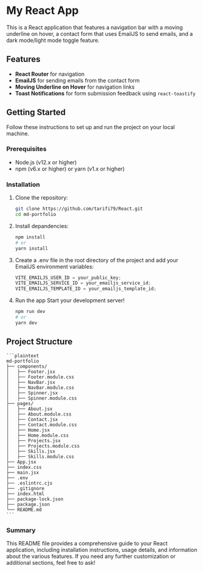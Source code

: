 # My React App

This is a React application that features a navigation bar with a moving underline on hover, a contact form that uses EmailJS to send emails, and a dark mode/light mode toggle feature.

## Features

- **React Router** for navigation
- **EmailJS** for sending emails from the contact form
- **Moving Underline on Hover** for navigation links
- **Toast Notifications** for form submission feedback using `react-toastify`

## Getting Started

Follow these instructions to set up and run the project on your local machine.

### Prerequisites

- Node.js (v12.x or higher)
- npm (v6.x or higher) or yarn (v1.x or higher)

### Installation

1. Clone the repository:

   ```sh
   git clone https://github.com/tarifi79/React.git
   cd md-portfolio
   ```

2. Install depandencies:

   ```sh
   npm install
   # or
   yarn install
   ```

3. Create a .env file in the root directory of the project and add your EmailJS environment variables:

   ```js
   VITE_EMAILJS_USER_ID = your_public_key;
   VITE_EMAILJS_SERVICE_ID = your_emailjs_service_id;
   VITE_EMAILJS_TEMPLATE_ID = your_emailjs_template_id;
   ```

4. Run the app
   Start your development server!

   ```sh
   npm run dev
   # or
   yarn dev

   ```

## Project Structure

    ```plaintext
    md-portfolio
    ├── components/
    │   ├── Footer.jsx
    │   ├── Footer.module.css
    │   ├── NavBar.jsx
    │   ├── NavBar.module.css
    │   ├── Spinner.jsx
    │   ├── Spinner.module.css
    ├── pages/
    │   ├── About.jsx
    │   ├── About.module.css
    │   ├── Contact.jsx
    │   ├── Contact.module.css
    │   ├── Home.jsx
    │   ├── Home.module.css
    │   ├── Projects.jsx
    │   ├── Projects.module.css
    │   ├── Skills.jsx
    │   ├── Skills.module.css
    ├── App.jsx
    ├── index.css
    ├── main.jsx
    ├── .env
    ├── .eslintrc.cjs
    ├── .gitignore
    ├── index.html
    ├── package-lock.json
    ├── package.json
    └── README.md
    ```

### Summary

This README file provides a comprehensive guide to your React application, including installation instructions, usage details, and information about the various features. If you need any further customization or additional sections, feel free to ask!
